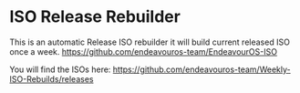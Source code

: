 # ISO Release Rebuilder

This is an automatic Release ISO rebuilder it will build current released ISO once a week.
https://github.com/endeavouros-team/EndeavourOS-ISO

You will find the ISOs here:
https://github.com/endeavouros-team/Weekly-ISO-Rebuilds/releases
